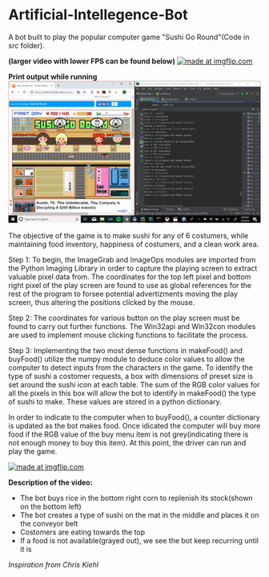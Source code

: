 # Artificial-Intellegence-Bot
A bot built to play the popular computer game "Sushi Go Round"(Code in src folder).

**(larger video with lower FPS can be found below)** 
<a href="https://imgflip.com/gif/2t1e8y"><img src="https://i.imgflip.com/2t1e8y.gif" title="made at imgflip.com"/></a>


**Print output while running**
<img src="pictures/2019-02-06%20(1).png" width=800>

The objective of the game is to make sushi for any of 6 costumers, while maintaining food inventory, happiness of costumers, and a clean work area.

Step 1:
To begin, the ImageGrab and ImageOps modules are imported from the Python Imaging Library in order to capture the playing screen to extract valuable pixel data from. The coordinates for the top left pixel and bottom right pixel of the play screen are found to use as global references for the rest of the program to forsee potential advertizments moving the play screen, thus altering the positions clicked by the mouse.

Step 2:
The coordinates for various button on the play screen must be found to carry out further functions. The Win32api and Win32con modules are used to implement mouse clicking functions to facilitate the process.

Step 3:
Implementing the two most dense functions in makeFood() and buyFood() utilize the numpy module to deduce color values to allow the computer to detect inputs from the characters in the game. To identify the type of sushi a costomer requests, a box with dimensions of preset size is set around the sushi icon at each table. The sum of the RGB color values for all the pixels in this box will allow the bot to identify in makeFood() the type of sushi to make. These values are stored in a python dictionary.

In order to indicate to the computer when to buyFood(), a counter dictionary is updated as the bot makes food. Once idicated the computer will buy more food if the RGB value of the buy menu item is not grey(indicating there is not enough money to buy this item). At this point, the driver can run and play the game.

<a href="https://imgflip.com/gif/2t1fam"><img src="https://i.imgflip.com/2t1fam.gif" title="made at imgflip.com"/></a>

**Description of the video:**
- The bot buys rice in the bottom right corn to replenish its stock(shown on the bottom left)
- The bot creates a type of sushi on the mat in the middle and places it on the conveyor belt
- Costomers are eating towards the top
- If a food is not available(grayed out), we see the bot keep recurring until it is

*Inspiration from Chris Kiehl*
